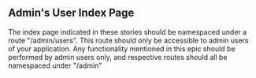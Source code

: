 ## Admin's User Index Page
The index page indicated in these stories should be namespaced under a route "/admin/users".
This route should only be accessible to admin users of your application.
Any functionality mentioned in this epic should be performed by admin users only, and
respective routes should all be namespaced under "/admin"